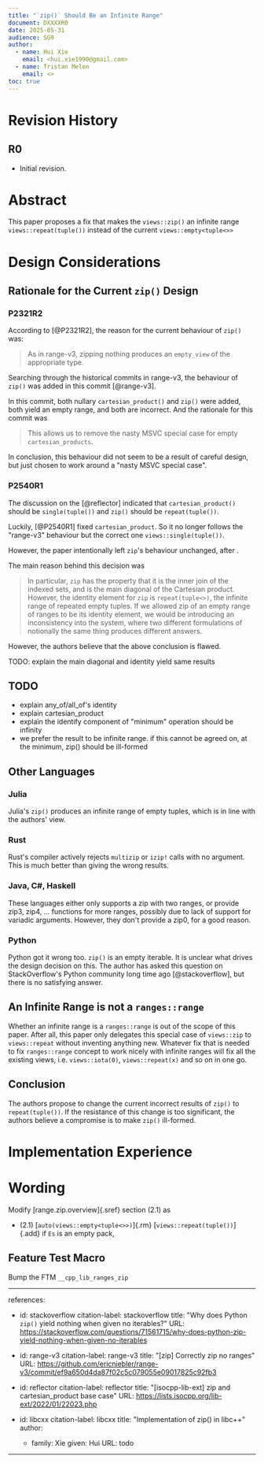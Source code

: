 ```yaml
---
title: "`zip()` Should Be an Infinite Range"
document: DXXXXR0
date: 2025-05-31
audience: SG9
author:
  - name: Hui Xie
    email: <hui.xie1990@gmail.com>
  - name: Tristan Melen
    email: <>
toc: true
---
```


# Revision History

## R0

- Initial revision.

# Abstract

This paper proposes a fix that makes the `views::zip()` an infinite range `views::repeat(tuple())` instead of the current `views::empty<tuple<>>`


# Design Considerations

## Rationale for the Current `zip()` Design

### P2321R2

According to [@P2321R2], the reason for the current behaviour of `zip()` was:

> As in range-v3, zipping nothing produces an `empty_view` of the appropriate type.

Searching through the historical commits in range-v3, the behaviour of `zip()` was added in this commit [@range-v3].

In this commit, both nullary `cartesian_product()` and `zip()` were added, both yield an empty range, and both are incorrect. And the rationale for this commit was

> This allows us to remove the nasty MSVC special case for empty `cartesian_products`.

In conclusion, this behaviour did not seem to be a result of careful design, but just chosen to work around a "nasty MSVC special case".

### P2540R1

The discussion on the [@reflector] indicated that `cartesian_product()` should be `single(tuple())` and `zip()` should be `repeat(tuple())`.

Luckily, [@P2540R1] fixed `cartesian_product`. So it no longer follows the "range-v3" behaviour but the correct one `views::single(tuple())`.

However, the paper intentionally left `zip`'s behaviour unchanged, after . 

The main reason behind this decision was

> In particular, `zip` has the property that it is the inner join of the indexed sets, and is the main diagonal of the Cartesian product. However, the identity element for `zip` is `repeat(tuple<>)`, the infinite range of repeated empty tuples. 
> If we allowed zip of an empty range of ranges to be its identity element, we would be introducing an inconsistency into the system, where two different formulations of notionally the same thing produces different answers. 

However, the authors believe that the above conclusion is flawed.

TODO: explain the main diagonal and identity yield same results

## TODO
- explain any_of/all_of's identity
- explain cartesian_product
- explain the identify component of "minimum" operation should be infinity
- we prefer the result to be infinite range. if this cannot be agreed on, at the minimum, zip() should be ill-formed

## Other Languages

### Julia

Julia's `zip()` produces an infinite range of empty tuples, which is in line with the authors' view.

### Rust

Rust's compiler actively rejects `multizip` or `izip!` calls with no argument. This is much better than giving the wrong results.

### Java, C#, Haskell

These languages either only supports a zip with two ranges, or provide zip3, zip4, ... functions for more ranges, possibly due to
lack of support for variadic arguments. However, they don't provide a zip0, for a good reason.

### Python

Python got it wrong too. `zip()` is an empty iterable. It is unclear what drives the design decision on this. The author has asked this question
on StackOverflow's Python community long time ago [@stackoverflow], but there is no satisfying answer.

## An Infinite Range is not a `ranges::range`

Whether an infinite range is a `ranges::range` is out of the scope of this paper. After all, this paper only delegates this special case of `views::zip` to `views::repeat` without inventing anything new. Whatever fix that is needed to fix `ranges::range` concept to work nicely with infinite ranges will fix all the existing views, i.e. `views::iota(0)`, `views::repeat(x)` and so on in one go.

## Conclusion

The authors propose to change the current incorrect results of `zip()` to `repeat(tuple())`. If the resistance of this change is too significant, the authors believe a compromise is to make `zip()` ill-formed.


# Implementation Experience


# Wording

Modify [range.zip.overview]{.sref} section (2.1) as

- (2.1) [`auto(views​::​empty<tuple<>>)`]{.rm} [`views::repeat(tuple())`]{.add} if `Es` is an empty pack,


## Feature Test Macro

Bump the FTM `__cpp_lib_ranges_zip`

---
references:
  - id: stackoverflow
    citation-label: stackoverflow
    title: "Why does Python `zip()` yield nothing when given no iterables?"
    URL: https://stackoverflow.com/questions/71561715/why-does-python-zip-yield-nothing-when-given-no-iterables

  - id: range-v3
    citation-label: range-v3
    title: "[zip] Correctly zip no ranges"
    URL: https://github.com/ericniebler/range-v3/commit/ef9a650d4da87f02c5c079055e09017825c92fb3

  - id: reflector
    citation-label: reflector
    title: "[isocpp-lib-ext] zip and cartesian_product base case"
    URL: https://lists.isocpp.org/lib-ext/2022/01/22023.php

  - id: libcxx
    citation-label: libcxx
    title: "Implementation of zip() in libc++"
    author:
      - family: Xie
        given: Hui
    URL: todo
---

<style>
.bq{
    display: block;
    margin-block-start: 1em;
    margin-block-end: 1em;
    margin-inline-start: 40px;
    margin-inline-end: 40px;
}
</style>
